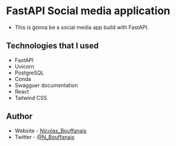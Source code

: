 # FastAPI Social media application
- This is gonna be a social media app build with FastAPI.

## Technologies that I used

- FastAPI
- Uvicorn
- PostgreSQL
- Conda
- Swagguer documentation
- React
- Tailwind CSS

## Author

- Website - [Nicolas_Bouffanais](https://nicolas-bouffanais.vercel.app/src/index.html)
- Twitter - [@N_Bouffanais](https://twitter.com/N_Bouffanais)